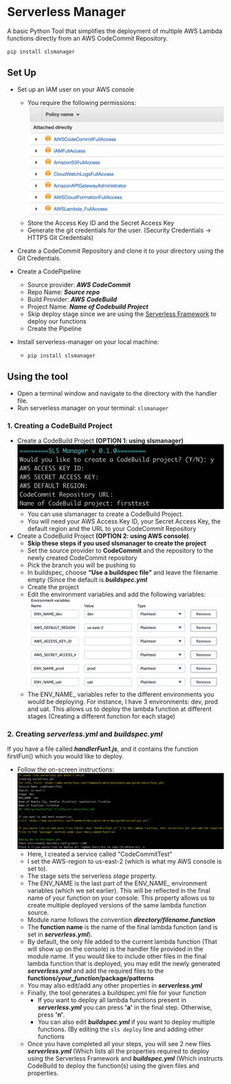 # Serverless Manager

A basic Python Tool that simplifies the deployment of multiple AWS Lambda functions directly from an AWS CodeCommit Repository.

    pip install slsmanager

## Set Up

 - Set up an IAM user on your AWS console 
	 - You require the following permissions:
	  ![Permissions for IAM user](/assets/permissions.png)
	 - Store the Access Key ID and the Secret Access Key
	 - Generate the git credentials for the user. (Security Credentials -> HTTPS Git Credentials)
 
 - Create a CodeCommit Repository and clone it to your directory using the Git Credentials.



- Create a CodePipeline
	- Source provider:  **_AWS CodeCommit_**
	- Repo Name:  **_Source repo_**
	- Build Provider:  **_AWS_**  **_CodeBuild_**
	- Project Name:  **_Name of Codebuild Project_**
	- Skip deploy stage since we are using the [Serverless Framework](https://www.serverless.com/framework/docs/providers/aws/) to deploy our functions
	- Create the Pipeline
 
- Install serverless-manager on your local machine:
	- `pip install slsmanager`

## Using the tool

 - Open a terminal window and navigate to the directory with the handler file. 
 - Run serverless manager on your terminal:
	  `slsmanager`
  

### 1. Creating a CodeBuild Project
 - Create a CodeBuild Project **(OPTION 1: using slsmanager)**
 ![Steps to create a project](/assets/cbproj.png)
	- You can use slsmanager to create a CodeBuild Project.
	- You will need your AWS Access Key ID, your Secret Access Key, the default region and the URL to your CodeCommit Repository
- Create a CodeBuild Project **(OPTION 2: using AWS console)**
	- **Skip these steps if you used slsmanager to create the project**
	- Set the source provider to **CodeCommit** and the repository to the newly created CodeCommit repository
	- Pick the branch you will be pushing to
	- In buildspec, choose **“Use a buildspec file”** and leave the filename empty (Since the default is  **_buildspec.yml_**
	- Create the project
	- Edit the environment variables and add the following variables:
	 ![Environment Variables](/assets/envVariables.png)
	- The ENV_NAME_ variables refer to the different environments you would be deploying. For instance, I have 3 environments: dev, prod and uat. This allows us to deploy the lambda function at different stages (Creating a different function for each stage)

### 2. Creating ***serverless.yml*** and ***buildspec.yml***

 If you have a file called ***handlerFun1.js***, and it contains the function firstFun() which you would like to deploy.
 - Follow the on-screen instructions:
  ![First Steps](/assets/firstSteps.png)
	 - Here, I created a service called "CodeCommitTest" 
	 - I set the AWS-region to us-east-2 (which is what my AWS console is set to). 
	 - The stage sets the serverless *stage* property.
	 - The ENV_NAME is the last part of the ENV_NAME_ environment variables (which we set earlier). This will be reflected in the final name of your function on your console. This property allows us to create multiple  deployed versions of the same lambda function source.
	 - Module name follows the convention ***directory/filename.function***
	 - The **function name** is the name of the final lambda function (and is set in ***serverless.yml***).
	 - By default, the only file added to the current lambda function (That will show up on the console) is the handler file provided in the module name. If you would like to include other files in the final lambda function that is deployed, you may edit the newly generated ***serverless.yml*** and add the required files to the **functions/*your_function*/package/patterns**
	 - You may also edit/add any other properties in ***serverless.yml***
	 - Finally, the tool generates a buildspec.yml file for your function
		 - If you want to deploy all lambda functions present in ***serverless.yml*** you can press **'a'** in the final step. Otherwise, press **'n'**.
		 - You can also edit ***buildspec.yml*** if you want to deploy multiple functions. (By editing the `sls deploy` line and adding other functions
	 - Once you have completed all your steps, you will see 2 new files ***serverless.yml*** (Which lists all the properties required to deploy using the Serverless Framework and ***buildspec.yml*** (Which instructs CodeBuild to deploy the function(s) using the given files and properties.


 
